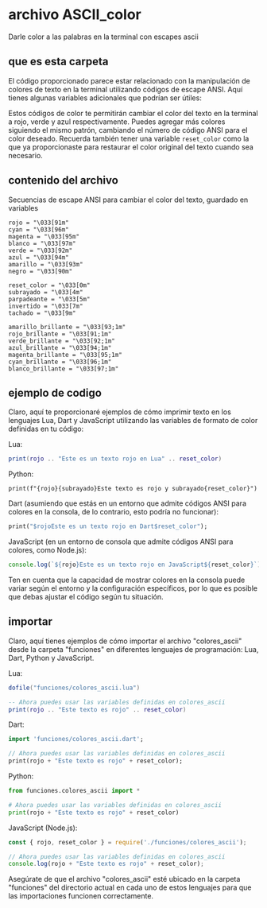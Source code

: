 # archivo ASCII_color
Darle color a las palabras en la terminal con escapes ascii


## que es esta carpeta

El código proporcionado parece estar relacionado con la manipulación de colores de texto en la terminal utilizando códigos de escape ANSI. Aquí tienes algunas variables adicionales que podrían ser útiles:

Estos códigos de color te permitirán cambiar el color del texto en la terminal a rojo, verde y azul respectivamente. Puedes agregar más colores siguiendo el mismo patrón, cambiando el número de código ANSI para el color deseado. Recuerda también tener una variable `reset_color` como la que ya proporcionaste para restaurar el color original del texto cuando sea necesario.

## contenido del archivo

Secuencias de escape ANSI para cambiar el color del texto, guardado en variables

```
rojo = "\033[91m"
cyan = "\033[96m"
magenta = "\033[95m"
blanco = "\033[97m"
verde = "\033[92m"
azul = "\033[94m"
amarillo = "\033[93m"
negro = "\033[90m"

reset_color = "\033[0m"
subrayado = "\033[4m"
parpadeante = "\033[5m"
invertido = "\033[7m"
tachado = "\033[9m"

amarillo_brillante = "\033[93;1m"
rojo_brillante = "\033[91;1m"
verde_brillante = "\033[92;1m"
azul_brillante = "\033[94;1m"
magenta_brillante = "\033[95;1m"
cyan_brillante = "\033[96;1m"
blanco_brillante = "\033[97;1m"
```




## ejemplo de codigo
Claro, aquí te proporcionaré ejemplos de cómo imprimir texto en los lenguajes Lua, Dart y JavaScript utilizando las variables de formato de color definidas en tu código:

Lua:
```lua
print(rojo .. "Este es un texto rojo en Lua" .. reset_color)
```

Python:
```
print(f"{rojo}{subrayado}Este texto es rojo y subrayado{reset_color}")
```

Dart (asumiendo que estás en un entorno que admite códigos ANSI para colores en la consola, de lo contrario, esto podría no funcionar):
```dart
print("$rojoEste es un texto rojo en Dart$reset_color");
```

JavaScript (en un entorno de consola que admite códigos ANSI para colores, como Node.js):
```javascript
console.log(`${rojo}Este es un texto rojo en JavaScript${reset_color}`);
```

Ten en cuenta que la capacidad de mostrar colores en la consola puede variar según el entorno y la configuración específicos, por lo que es posible que debas ajustar el código según tu situación.

## importar
Claro, aquí tienes ejemplos de cómo importar el archivo "colores_ascii" desde la carpeta "funciones" en diferentes lenguajes de programación: Lua, Dart, Python y JavaScript.

Lua:
```lua
dofile("funciones/colores_ascii.lua")

-- Ahora puedes usar las variables definidas en colores_ascii
print(rojo .. "Este texto es rojo" .. reset_color)
```

Dart:
```dart
import 'funciones/colores_ascii.dart';

// Ahora puedes usar las variables definidas en colores_ascii
print(rojo + "Este texto es rojo" + reset_color);
```

Python:
```python
from funciones.colores_ascii import *

# Ahora puedes usar las variables definidas en colores_ascii
print(rojo + "Este texto es rojo" + reset_color)
```

JavaScript (Node.js):
```javascript
const { rojo, reset_color } = require('./funciones/colores_ascii');

// Ahora puedes usar las variables definidas en colores_ascii
console.log(rojo + "Este texto es rojo" + reset_color);
```

Asegúrate de que el archivo "colores_ascii" esté ubicado en la carpeta "funciones" del directorio actual en cada uno de estos lenguajes para que las importaciones funcionen correctamente.

